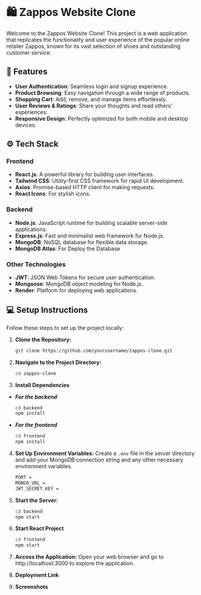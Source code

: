 # 🛍️ Zappos Website Clone

Welcome to the Zappos Website Clone! This project is a web application that replicates the functionality and user experience of the popular online retailer Zappos, known for its vast selection of shoes and outstanding customer service. 

## 🚀 Features
- **User Authentication**: Seamless login and signup experience.
- **Product Browsing**: Easy navigation through a wide range of products.
- **Shopping Cart**: Add, remove, and manage items effortlessly.
- **User Reviews & Ratings**: Share your thoughts and read others' experiences.
- **Responsive Design**: Perfectly optimized for both mobile and desktop devices.

## ⚙️ Tech Stack
### Frontend
- **React.js**: A powerful library for building user interfaces.
- **Tailwind CSS**: Utility-first CSS framework for rapid UI development.
- **Axios**: Promise-based HTTP client for making requests.
- **React Icons**: For stylish icons.

### Backend
- **Node.js**: JavaScript runtime for building scalable server-side applications.
- **Express.js**: Fast and minimalist web framework for Node.js.
- **MongoDB**: NoSQL database for flexible data storage.
- **MongoDB Atlas**: For Deploy the Database

### Other Technologies
- **JWT**: JSON Web Tokens for secure user authentication.
- **Mongoose**: MongoDB object modeling for Node.js.
- **Render**: Platform for deploying web applications.

## 💻 Setup Instructions
Follow these steps to set up the project locally:

1. **Clone the Repository:**
   ```bash
   git clone https://github.com/yourusername/zappos-clone.git
   ```

2. **Navigate to the Project Directory:**
    ```bash
    cd zappos-clone
    ```
3. **Install Dependencies**
- ***For the backend***
    ```bash
    cd backend
    npm install
    ```

- ***For the frontend***
    ```bash
    cd frontend
    npm install
    ```
4. **Set Up Environment Variables:** Create a `.env` file in the server directory and add your MongoDB connection string and any other necessary environment variables.
    ```bash
    PORT =
    MONGO_URL =
    JWT_SECRET_KEY = 
    ```

5. **Start the Server:**
    ```bash
    cd backend
    npm start
    ```
6. **Start React Project**
    ```bash
    cd frontend
    npm start
    ```

7. **Access the Application:** Open your web browser and go to http://localhost:3000 to explore the application.

8. **Deployment Link**

9. **Screenshots**
